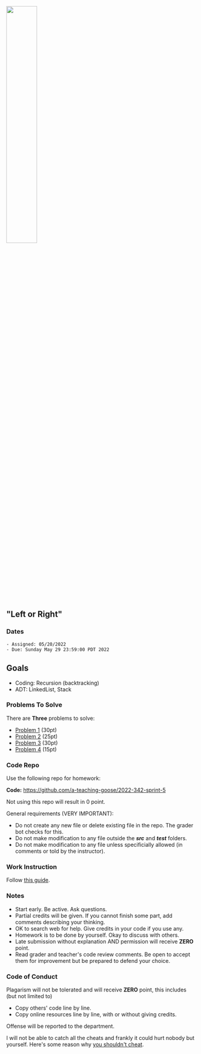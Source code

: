<img src="https://user-images.githubusercontent.com/252020/169445278-076c57f8-bde5-4a84-8e2f-abb747e8fd42.png"
     width="40%" />

## "Left or Right"

### Dates

    - Assigned: 05/20/2022
    - Due: Sunday May 29 23:59:00 PDT 2022

## Goals ##

- Coding: Recursion (backtracking)
- ADT: LinkedList, Stack

### Problems To Solve

There are **Three** problems to solve:

- [Problem 1](problem_1.md) (30pt)
- [Problem 2](problem_2.md) (25pt)
- [Problem 3](problem_3.md) (30pt)
- [Problem 4](problem_4.md) (15pt)

### Code Repo ###

Use the following repo for homework:

**Code:** https://github.com/a-teaching-goose/2022-342-sprint-5 

Not using this repo will result in 0 point.

General requirements (VERY IMPORTANT):
- Do not create any new file or delete existing file in the repo. The grader bot checks for this.
- Do not make modification to any file outside the ***src*** and ***test*** folders.
- Do not make modification to any file unless specificially allowed (in comments or told by the instructor).

### Work Instruction
Follow [this guide](https://github.com/a-teaching-goose/CSS342A-2022-Spring/blob/main/homeworks/work_guide.md).

### Notes ###

- Start early. Be active. Ask questions.
- Partial credits will be given. If you cannot finish some part, add comments describing your thinking.
- OK to search web for help. Give credits in your code if you use any.
- Homework is to be done by yourself. Okay to discuss with others. 
- Late submission without explanation AND permission will receive **ZERO** point.  
- Read grader and teacher's code review comments. Be open to accept them for improvement but be prepared to defend your choice. 

### Code of Conduct

Plagarism will not be tolerated and will receive **ZERO** point, this includes (but not limited to)

- Copy others' code line by line.
- Copy online resources line by line, with or without giving credits.

Offense will be reported to the department.

I will not be able to catch all the cheats and frankly it could hurt nobody but yourself. Here's some reason why [you shouldn't cheat](https://www.youtube.com/watch?v=hMloyp6NI4E).

